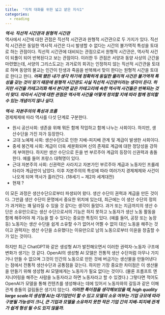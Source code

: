 ```yaml
---
title:  "지적 대화를 위한 넓고 얕은 지식1"
categories:
  - reading
---
```


***역사: 직선적 시간관과 원형적 시간관*** <br>
역사에서 시간에 대한 관점은 직선적 시간관과 원형적 시간관으로 두 가지가 있다. 
직선적 시간관은 동일한 역사적 사건은 다시 발생할 수 없다는 시간의 불가역적 특성을 토대로 하는 관점이다. 
직선적 시간관에 대비되는 관점으로서 원형적 시간관은, 역사적 사건이 되풀이 되어 반복된다고 보는 관점이다. 
이러한 두 관점은 서양과 동양 사상의 근간을 마련했는데, 서양의 그리스도교는 과거로의 회귀는 인정하지 않는 직선적 시간관을 토대로 하며
동양의 불교는 인간이 탄생과 죽음을 반복해서 맞이 한다는 원형적 시간을 토대로 한다고 한다. ***어찌 됐든 내가 생각 하기에 정확하게 동일한 물리적 사건은 
불가역적 특성을 갖는 것이 맞기 때문에 원형적 시간관도 사실 직선적 시간관이라는 생각이 든다. 하지만 사건을 카테고리화 해서 본다면 같은 카테고리에 속한
역사적 사건들은 반복되는 것이 맞다. 따라서 시간에 대한 관점은 역사적 사건을 어떻게 정의할 지에 따라 함께 정의할 수 있는 개념이지 않나 싶다.*** <br>


***역사: 자본주의의 특성과 흐름*** <br>
경제체제에 따라 역사를 다섯 단계로 구분한다. 
- 원시 공산사회: 생존을 위해 뭐든 함께 작업하고 함께 나누는 사회이다. 하지만, 생산수단을 가진 자가 등장한다.
- 고대 노예제 사회: 생산수단으로 인한 지배-피지배 관계 및 계급이 발생한 사회이다. 
- 중세 봉건제 사회: 계급이 더욱 세분화되며 신의 존재로 계급에 대한 정당성을 강하게 부여한다. 하지만 생산 수단으로 돈을 번 부르주아 계급의 등장이 신권력과 충돌한다. 예를 들어 프랑스 대혁명이 있다. 
- 근대 자본주의 사회: 신권력은 사라지고 자본가인 부르주아 계급과 노동자인 프롤레타리아 계급만이 남았다. 이후 자본주의의 특성에 따라 여러가지 경제체제와 사건이 나오게 되며 역사가 흘러간다. (18세기 ~ 제2차 세계대전)
- 현재 ? 


이 모든 과정은 생산수단으로부터 파생되어 왔다. 생산 수단이 권력과 계급을 만든 것이다. 그만큼 생산 수단이 문명에서 중요한 위치에 있는데, 최근에는 이 생산 수단의 정의가 과거와는 꽤 달라질 수 있을 것 같다는 생각이 들었다. 과거 또는 지금까지의 생산 수단은 소유만으로는 생산 수단으로서의 기능은 하지 못하고 노동자가 생산 노동 활동을 함께 해주어야 제 기능을 할 수 있다는 중요한 특징이 있다. (예를 들어, 공장 또는 농장 등) 노동자는 생산 수단을 쉽게 소유할 수가 없어서 어쩔 수 없이 대신 노동을 해주는 것이고 권력자는 생산 수단을 소유했다는 이유만으로 남의 노동으로부터 이윤을 창출할 수가 있는 것이다. <br>

하지만 최근 ChatGPT와 같은 생성형 AI가 발전해오면서 이러한 권력자-노동자 구조에 변화가 생기는 것 같다. OpenAI의 생성형 AI 모델은 전통적 생산 수단처럼 아무나 가지거나 만들 수 없으며 그것이 인간의 노동으로 만든 것에 버금가는 생산물을 만들어낸다는 점에서 전통적 생산수단과 공통점을 갖는다. 하지만 가장 중요한 차이점은 이 생산물을 만들기 위해 생성형 AI 모델에게는 노동자가 필요 없다는 것이다. (물론 프롬프트 엔지니어링을 해주는 사람을 노동자라고 하면 노동자라고 할 수 있겠다.) 그렇다면 적어도 OpenAI가 모델을 통해 컨텐츠를 생성해내는 데에 있어서 노동자와의 갈등과 같은 이해 관계 충돌의 걸림돌은 생기지 않는다. ***이러한 특이점을 생각해보았을 때, high quality large scale의 생성형 AI는 대기업만이 할 수 있고 모델의 소유 여부는 기업 규모에 따라 구분될 가능성이 크니, 큰 기업과 모델을 소유하지 못한 작은 기업 간의 지배-피지배 관계가 쉽게 형성 될 수도 있지 않을까.***

